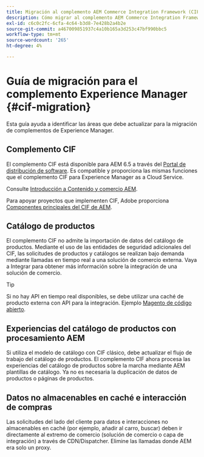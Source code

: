 ```yaml
---
title: Migración al complemento AEM Commerce Integration Framework (CIF)
description: Cómo migrar al complemento AEM Commerce Integration Framework (CIF) desde una versión antigua
exl-id: c6c0c2fc-6cfa-4c64-b3d8-7e428b2a4b2e
source-git-commit: a467009851937c4a10b165a3d253c47bf990bbc5
workflow-type: tm+mt
source-wordcount: '265'
ht-degree: 4%

---
```


# Guía de migración para el complemento Experience Manager {#cif-migration}

Esta guía ayuda a identificar las áreas que debe actualizar para la migración de complementos de Experience Manager.

## Complemento CIF

El complemento CIF está disponible para AEM 6.5 a través del [Portal de distribución de software](https://experience.adobe.com/#/downloads/content/software-distribution/es/aem.html). Es compatible y proporciona las mismas funciones que el complemento CIF para Experience Manager as a Cloud Service.

Consulte [Introducción a Contenido y comercio AEM](getting-started.md).

Para apoyar proyectos que implementen CIF, Adobe proporciona [Componentes principales del CIF de AEM](https://github.com/adobe/aem-core-cif-components).

## Catálogo de productos

El complemento CIF no admite la importación de datos del catálogo de productos. Mediante el uso de las entidades de seguridad adicionales del CIF, las solicitudes de productos y catálogos se realizan bajo demanda mediante llamadas en tiempo real a una solución de comercio externa. Vaya a Integrar para obtener más información sobre la integración de una solución de comercio.

>[!TIP]
>
>Si no hay API en tiempo real disponibles, se debe utilizar una caché de producto externa con API para la integración. Ejemplo [Magento de código abierto](https://business.adobe.com/products/magento/open-source.html).

## Experiencias del catálogo de productos con procesamiento AEM

Si utiliza el modelo de catálogo con CIF clásico, debe actualizar el flujo de trabajo del catálogo de productos. El complemento CIF ahora procesa las experiencias del catálogo de productos sobre la marcha mediante AEM plantillas de catálogo. Ya no es necesaria la duplicación de datos de productos o páginas de productos.

## Datos no almacenables en caché e interacción de compras

Las solicitudes del lado del cliente para datos e interacciones no almacenables en caché (por ejemplo, añadir al carro, buscar) deben ir directamente al extremo de comercio (solución de comercio o capa de integración) a través de CDN/Dispatcher. Elimine las llamadas donde AEM era solo un proxy.
